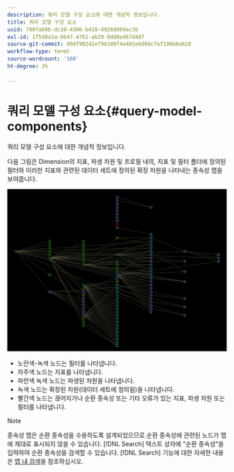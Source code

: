 ```yaml
---
description: 쿼리 모델 구성 요소에 대한 개념적 정보입니다.
title: 쿼리 모델 구성 요소
uuid: 708fab0b-dc10-4306-b410-49268069ac3b
exl-id: 1f5d0a3a-6647-4762-ab20-9d80e467d48f
source-git-commit: d9df90242ef96188f4e4b5e6d04cfef196b0a628
workflow-type: tm+mt
source-wordcount: '160'
ht-degree: 3%

---
```


# 쿼리 모델 구성 요소{#query-model-components}

쿼리 모델 구성 요소에 대한 개념적 정보입니다.

다음 그림은 Dimension의 지표, 파생 차원 및 프로필 내의, 지표 및 필터 폴더에 정의된 필터와 이러한 지표와 관련된 데이터 세트에 정의된 확장 차원을 나타내는 종속성 맵을 보여줍니다.

![](assets/vis_DependencyMap_QueryModel.png)

* 노란색-녹색 노드는 필터를 나타냅니다.
* 자주색 노드는 지표를 나타냅니다.
* 파란색 녹색 노드는 파생된 차원을 나타냅니다.
* 녹색 노드는 확장된 차원(데이터 세트에 정의됨)을 나타냅니다.
* 빨간색 노드는 끊어지거나 순환 종속성 또는 기타 오류가 있는 지표, 파생 차원 또는 필터를 나타냅니다.

>[!NOTE]
>
>종속성 맵은 순환 종속성을 수용하도록 설계되었으므로 순환 종속성에 관련된 노드가 맵에 제대로 표시되지 않을 수 있습니다. [!DNL Search] 텍스트 상자에 &quot;순환 종속성&quot;을 입력하여 순환 종속성을 검색할 수 있습니다. [!DNL Search] 기능에 대한 자세한 내용은 [맵 내 검색](../../../../../home/c-get-started/c-admin-intrf/c-dataset-mgrs/c-dep-maps/t-srch-map.md#task-a1e7065a538d46c78a7d28676d880dfb)을 참조하십시오.
